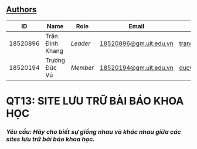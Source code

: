 ## [Authors](https://github.com/trandinhkhang0279/CS519.L21.KHTN/blob/master/README.md)
ID | Name | Role | Email| Git|
--- | --- | --- | --- | ---
18520896 | Trần Đình Khang | *Leader* | 18520896@gm.uit.edu.vn| [trandinhkhang0279](https://github.com/trandinhkhang0279)
18520194 | Trương Đức Vũ | *Member* | 18520194@gm.uit.edu.vn| [ducvuuit](https://github.com/ducvuuit)

# QT13: SITE LƯU TRỮ BÀI BÁO KHOA HỌC

### _**Yêu cầu:** Hãy cho biết sự giống nhau và khác nhau giữa các sites lưu trữ bài báo khoa học._